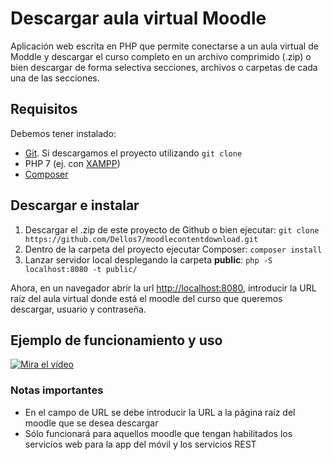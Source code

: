# Descargar aula virtual Moodle

Aplicación web escrita en PHP que permite conectarse a un aula virtual de Moddle y descargar el curso completo en un archivo comprimido (.zip) o bien descargar de forma selectiva secciones, archivos o carpetas de cada una de las secciones.

## Requisitos

Debemos tener instalado:

- [Git](https://git-scm.com/). Si descargamos el proyecto utilizando `git clone`
- PHP 7 (ej. con [XAMPP](https://www.apachefriends.org/es/index.html))
- [Composer](https://getcomposer.org/)

## Descargar e instalar

1. Descargar el .zip de este proyecto de Github o bien ejecutar: `git clone https://github.com/Dellos7/moodlecontentdownload.git`
2. Dentro de la carpeta del proyecto ejecutar Composer: `composer install`
3. Lanzar servidor local desplegando la carpeta **public**:  `php -S localhost:8080 -t public/`

Ahora, en un navegador abrir la url [http://localhost:8080](http://localhost:8080), introducir la URL raíz del aula virtual donde está el moodle del curso que queremos descargar, usuario y contraseña.

## Ejemplo de funcionamiento y uso

[![Mira el vídeo](https://img.youtube.com/vi/Q5XmedD5WZc/hqdefault.jpg)](https://youtu.be/Q5XmedD5WZc)

### Notas importantes

- En el campo de URL se debe introducir la URL a la página raíz del moodle que se desea descargar
- Sólo funcionará para aquellos moodle que tengan habilitados los servicios web para la app del móvil y los servicios REST